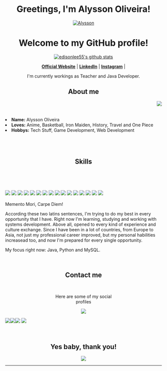 <h1 align="center">Greetings, I'm Alysson Oliveira!</h1>
<p align="center">
  <a href="https://github.com/dunkelhai"><img src="https://wallpapercave.com/wp/wp4727521.jpg" alt=" Alysson"></a>
</p>

<h1 align="center">Welcome to my GitHub profile!</h1>

<p align="center">
  <a href="https://github.com/dunkelhai"><img src="https://github-readme-stats.vercel.app/api?username=dunkelhai&hide_border=true&show_icons=true" alt="edisonlee55's github stats"></a>
</p>

<p align="center">
  <strong><a href="https://www.sharkdays.com">Official Website</a></strong> |
  <strong><a href="https://www.linkedin.com/in/alysson-oliveira-397a63197/">LinkedIn</a></strong> |
  <strong><a href="https://www.instagram.com/dunkelhai/">Instagram</a></strong> |
</p>

<p align="center"> I'm currently workings as Teacher and Java Developer.</p>


<h2 align="center"> About me </h2>
  <div align="center">
<img src="https://c.tenor.com/tlP1gAvWPmAAAAAC/kono-suba-anime.gif" align="right">
  </div>
  <br>
  <br>
  <br>
<li>
 <b>Name:</b> <a target=_blank>Alysson Oliveira</a></li>
</li>
<li><b>Loves:</b> Anime, Basketball, Iron Maiden, History, Travel and One Piece</li>
<li>
<b>Hobbys:</b> Tech Stuff, Game Development, Web Development
</li>
<br><br><br>
</div>
<div>
<h2 align="center"> Skills </h2>
 <br>
<p>
</div>
<div>
  <br>
<p align="left"><img src="https://img.shields.io/badge/mysql-%2300f.svg?style=for-the-badge&logo=mysql&logoColor=white"/> <img src="https://img.shields.io/badge/html5%20-%23E34F26.svg?&style=for-the-badge&logo=html5&logoColor=white"/> <img src="https://img.shields.io/badge/css3%20-%231572B6.svg?&style=for-the-badge&logo=css3&logoColor=white"/> <img src="https://img.shields.io/badge/postgres-%23316192.svg?style=for-the-badge&logo=postgresql&logoColor=white"/> <img src="https://img.shields.io/badge/javascript%20-%23323330.svg?&style=for-the-badge&logo=javascript&logoColor=%23F7DF1E"/> <img src="https://img.shields.io/badge/git%20-%23F05033.svg?&style=for-the-badge&logo=git&logoColor=white"/> <img src="https://img.shields.io/badge/.NET-5C2D91?style=for-the-badge&logo=.net&logoColor=white"/> <img src="https://img.shields.io/badge/spring-%236DB33F.svg?style=for-the-badge&logo=spring&logoColor=white"/> <img src="https://img.shields.io/badge/c%23-%23239120.svg?style=for-the-badge&logo=c-sharp&logoColor=white"/> <img src="https://img.shields.io/badge/javascript-%23323330.svg?style=for-the-badge&logo=javascript&logoColor=%23F7DF1E"/> <img src="https://img.shields.io/badge/java-%23ED8B00.svg?style=for-the-badge&logo=java&logoColor=white"/> <img src="https://img.shields.io/badge/python-3670A0?style=for-the-badge&logo=python&logoColor=ffdd54"/> <img src="https://img.shields.io/badge/docker-%230db7ed.svg?style=for-the-badge&logo=docker&logoColor=white"/> <img src="https://img.shields.io/badge/azure-%230072C6.svg?style=for-the-badge&logo=microsoftazure&logoColor=white"/> <img src="https://img.shields.io/badge/sublime_text-%23575757.svg?style=for-the-badge&logo=sublime-text&logoColor=important"/> <img src="https://img.shields.io/badge/Ubuntu-E95420?style=for-the-badge&logo=ubuntu&logoColor=white"/><br><br>
Memento Mori, Carpe Diem!

According these two latins sentences, I'm trying to do my best in every opportunity that I have. Right now I'm learning, studying and working with systems development. Above all, opened to every kind of experience and culture exchange. Since I have been in a lot of countries, from Europe to Asia, not just my professional career improved, but my personal habilities increasead too, and now I'm prepared for every single opportunity.

My focus right now: Java, Python and MySQL.
</p>
<br>
<h2 align="center"> Contact me </h2>
<br>
<p align="center">Here are some of my social <br>
profiles</p>
<p align="center"><a href="https://twitter.com/PoolPartyAkali" target="_blank"><img src="https://img.shields.io/badge/PwoolPwatyAkwali%20-%231DA1F2.svg?&style=for-the-badge&logo=Twitter&logoColor=white"/></a> 
  
 <img src="https://img.shields.io/badge/battle.net-%2300AEFF.svg?style=for-the-badge&logo=battle.net&logoColor=white"/><img src="https://img.shields.io/badge/xbox-%23107C10.svg?style=for-the-badge&logo=xbox&logoColor=white"/><img src="https://img.shields.io/badge/PSN-%230070D1.svg?style=for-the-badge&logo=Playstation&logoColor=whit"/> <img src="https://img.shields.io/badge/Crunchyroll-F47521?style=for-the-badge&logo=crunchyroll&logoColor=white"/>
 </p>
</div>
<br>
<div>
<h2 align="center">Yes baby, thank you!</h2>
<div align="center">
<img src="https://c.tenor.com/N5v8Cqz0DY0AAAAC/makise-kirusu-steins-gate.gif">
</div>
<hr>
</div>
</div>
    </center>
</body>
